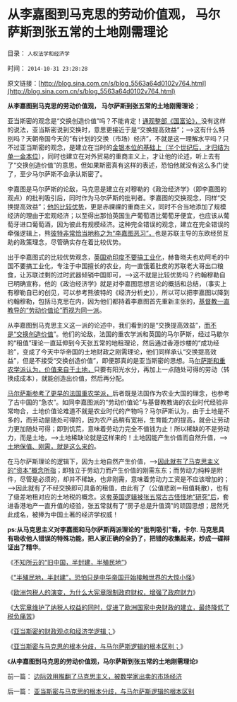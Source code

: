 # 从李嘉图到马克思的劳动价值观， 马尔萨斯到张五常的土地刚需理论

目录： `人权法学和经济学` 

时间： `2014-10-31 23:28:28` 

原文链接：[http://blog.sina.com.cn/s/blog_5563a64d0102v764.html](http://blog.sina.com.cn/s/blog_5563a64d0102v764.html)

**从李嘉图到马克思的劳动价值观， 马尔萨斯到张五常的土地刚需理论**；

亚当斯密的观念是“交换创造价值”吗？不能肯定！[通观整部《国富论》，](../../../2014/10/28/亚当斯密的财政观点和经济学逻辑.md)没有这样的说法，亚当斯密说到交换时，意思更接近于是“交换提高效益”；——>这有什么特别吗？天朝帝国今天的“有计划的交换（市场）经济”，不就是这一理解水平吗？只不过亚当斯密的观念，是建立在当时的[金银本位的基础上（半个世纪后，才归结为单一金本位](../../../2012/1/14/英国工业革命前的charter型经济和孟加拉18世纪大饥荒.md)），同时也建立在对外贸易的重商主义上，才让他的论述，听上去有了“交换创造价值”的意思。但如果斯密真有这样的表述，恐怕他就没有这么多门徒了，至少马尔萨斯不会承认斯密了。

李嘉图是马尔萨斯的论敌，马克思是建立在对穆勒的《政治经济学》（即李嘉图的观点）的批判吸引后，同时作为马尔萨斯的批判者。李嘉图的交换观念，同样“交换提高效益”；[他的比较优势](../../../2014/3/15/李嘉图比较优势的毛病，“托伦斯定理”和张五常主义.md)，更是赤祼祼的重商主义，同时不合当地添加了规模经济的理由于宏观经济；以至得出那怕英国生产葡萄酒比葡萄牙便宜，也应该从葡萄牙进口葡萄酒，因为彼此有规模经济。这种完全错误的观念，建立在完全错误的牵强逻辑上，熊[彼特非常恰当地称之为“李嘉图恶习”，](../../../2014/3/9/李嘉图恶习，先有定论，再诡辩“论证”,和他的几个定理.md)也是苏联主导的东欧经贸互助的政策理念，尽管确实存在着比较优势。

出于李嘉图式的比较优势观念，[英国劝印度不要搞工业化](../../../2012/1/22/英国“忠告”印度不要工业化，“印度人口太多，农业第一位”.md)，赫鲁晓夫也劝阿毛的中国不要搞工业化，专注于中国擅长的农业，向一直饿着肚皮的苏联老大哥出口粮食，让苏联过剩的过时武器倾销中国即可，——>这不就是比较优势吗？约翰穆勒自已明确宣称，他的《政治经济学》就是对李嘉图思想言论的概括和总结，（事实上有穆勒自已的创见，可以参考熊彼特的《经济分析史》），所以可以把李嘉图以降到约翰穆勒，包括马克思在内，因为他们都持着李嘉图首先重新主张的，[基督教一直教导的“劳动价值论”而视为同一派](../../../2014/10/30/亚当斯密与马克思的根本分歧，与马尔萨斯逻辑的根本区别.md)。

从李嘉图到马克思主义这一派的论述中，我们看到的是“交换提高效益”，[而不是“交换创造价值](../../../2010/7/4/生产“总值”必须经交换才成为价值.md)”。他们的论敌，法国的重农学派和英国的马尔萨斯，经过马歇尔的“租值”理论一直延伸到今天张五常的地租理论，然后通过香港炒楼的“成功经验”，变成了今天中华帝国的土地财政之刚需理论，他们同样承认“交换提高效益”，但是不接受“交换创造价值”，即便那真的是亚当斯密的思想。马[尔萨斯和重农学派认为，价值来自于土地，](../../../2011/5/2/产能过剩的惨烈代价；重农学派的耕地红线.md)只要有阳光水分，再加上一点随处可得的劳动（转换成成本），就能创造出价值，然后再分配。

[马尔萨斯参考了更早的法国重农学派，](../../../2011/12/10/英国废除谷物法运动中的“重农学派”“炒楼”.md)后者既是法国作为农业大国的理念，也参考了古中国的“急农”。如同李嘉图派的“劳动价值论”与基督教教诲的农业时代经验非常吻合，土地价值论难道不就是农业时代的产物吗？马尔萨斯认为，由于土地是不多的，而劳动是随处可得的，因为农产品稍有宽裕，生育能力的提高，就会让劳动力更加随处可得；即到饥荒，意味着劳动力完全不值钱为止！所以稀缺的不是劳动力，而是土地，——>土地稀缺论就是这样来的！土地因能产生价值而自然升值，——>[土地保值、刚需，就是这么来的](../../../2009/1/18/土地资源不可再生是开发商的谎言，粮食危机子虚乌有.md)。

在马尔萨斯理论的逻辑下，因为土地自然产生价值，——>[因此就有了马克思主义的“资本”概念所指](../../../2013/12/27/四百年来无人尝试定义“资本”，及亚当斯密的资本概念.md)；即独立于劳动力而产生价值的刚需东东；而劳动力纯粹是附件，尽管是必须的，却并不稀缺，也非刚需，意味着劳动力工资是不应该增加的；——>因此就有了不经交换即可具备的租值，由此有了（公值悲剧＝租值耗散），也有了级差地租对应的土地税的概念。这[套英国逻辑被张五常古古怪怪地“研究”后](../../../2009/7/23/张五常老师经常按需偷换的两个概念.md)，套进香港地产一直升值的经验，张五常就有了“房子总是升值滴”的顽固思想；居然凭此成名，被捧为中国土著的经济学权威！

**ps:从马克思主义对李嘉图和马尔萨斯两派理论的“批判吸引”看，卡尔.
马克思具有吸收他人错误的特殊功能，把人家正确的全扔了，把错的收集起来，炒成一碟辩证出了精华**。

《[不知所云的“旧中国，半封建，半殖民地”](../../../2014/10/17/不知所云的“旧中国，半封建，半殖民地”.md)》

《[“半殖民地，半封建”，恐怕只是中华帝国开始接触世界的大惊小怪](../../../2014/10/20/清末民初，根本无所谓“危难”.md)》

《[欧洲包税人的演变，为什么大宪章限制政府财权，增强了政府财力](../../../2014/10/25/为什么大宪章限制政府财权，反而增强了政府财力和综合国力？.md)》

《[大宪章维护了纳税人权益的同时，促进了欧洲国家中央财政的建立，最终降低了税负痛苦](../../../2014/10/27/大宪章对于加强国家财政和降低税负痛苦的双重作用.md)》

《[亚当斯密的财政观点和经济学逻辑；](../../../2014/10/28/亚当斯密的财政观点和经济学逻辑.md)》

《[亚当斯密与马克思的根本分歧，与马尔萨斯逻辑的根本区别；](../../../2014/10/30/亚当斯密与马克思的根本分歧，与马尔萨斯逻辑的根本区别.md)》

《**从李嘉图到马克思的劳动价值观，马尔萨斯到张五常的土地刚需理论**》

前一篇： [边际效用推翻了马克思主义，被数学家出卖的市场经济](../../../2014/11/4/边际效用推翻了马克思主义，被数学家出卖的市场经济.md)

后一篇： [亚当斯密与马克思的根本分歧，与马尔萨斯逻辑的根本区别](../../../2014/10/30/亚当斯密与马克思的根本分歧，与马尔萨斯逻辑的根本区别.md)

